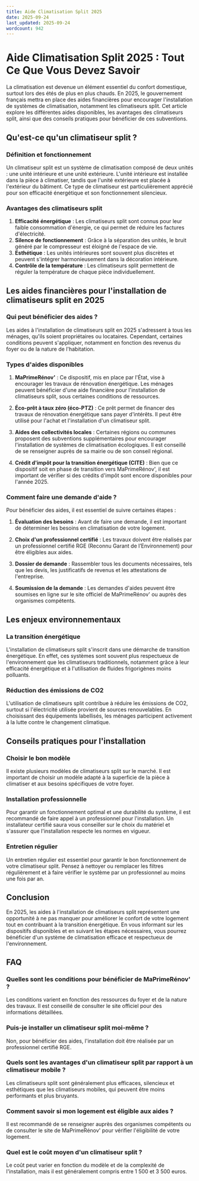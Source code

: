 ```yaml
---
title: Aide Climatisation Split 2025
date: 2025-09-24
last_updated: 2025-09-24
wordcount: 942
---
```


# Aide Climatisation Split 2025 : Tout Ce Que Vous Devez Savoir

La climatisation est devenue un élément essentiel du confort domestique, surtout lors des étés de plus en plus chauds. En 2025, le gouvernement français mettra en place des aides financières pour encourager l'installation de systèmes de climatisation, notamment les climatiseurs split. Cet article explore les différentes aides disponibles, les avantages des climatiseurs split, ainsi que des conseils pratiques pour bénéficier de ces subventions.

## Qu'est-ce qu'un climatiseur split ?

### Définition et fonctionnement

Un climatiseur split est un système de climatisation composé de deux unités : une unité intérieure et une unité extérieure. L'unité intérieure est installée dans la pièce à climatiser, tandis que l'unité extérieure est placée à l'extérieur du bâtiment. Ce type de climatiseur est particulièrement apprécié pour son efficacité énergétique et son fonctionnement silencieux.

### Avantages des climatiseurs split

1. **Efficacité énergétique** : Les climatiseurs split sont connus pour leur faible consommation d'énergie, ce qui permet de réduire les factures d'électricité.
2. **Silence de fonctionnement** : Grâce à la séparation des unités, le bruit généré par le compresseur est éloigné de l'espace de vie.
3. **Esthétique** : Les unités intérieures sont souvent plus discrètes et peuvent s'intégrer harmonieusement dans la décoration intérieure.
4. **Contrôle de la température** : Les climatiseurs split permettent de réguler la température de chaque pièce individuellement.

## Les aides financières pour l'installation de climatiseurs split en 2025

### Qui peut bénéficier des aides ?

Les aides à l'installation de climatiseurs split en 2025 s'adressent à tous les ménages, qu'ils soient propriétaires ou locataires. Cependant, certaines conditions peuvent s'appliquer, notamment en fonction des revenus du foyer ou de la nature de l'habitation.

### Types d'aides disponibles

1. **MaPrimeRénov'** : Ce dispositif, mis en place par l'État, vise à encourager les travaux de rénovation énergétique. Les ménages peuvent bénéficier d'une aide financière pour l'installation de climatiseurs split, sous certaines conditions de ressources.
   
2. **Éco-prêt à taux zéro (éco-PTZ)** : Ce prêt permet de financer des travaux de rénovation énergétique sans payer d'intérêts. Il peut être utilisé pour l'achat et l'installation d'un climatiseur split.

3. **Aides des collectivités locales** : Certaines régions ou communes proposent des subventions supplémentaires pour encourager l'installation de systèmes de climatisation écologiques. Il est conseillé de se renseigner auprès de sa mairie ou de son conseil régional.

4. **Crédit d'impôt pour la transition énergétique (CITE)** : Bien que ce dispositif soit en phase de transition vers MaPrimeRénov', il est important de vérifier si des crédits d'impôt sont encore disponibles pour l'année 2025.

### Comment faire une demande d'aide ?

Pour bénéficier des aides, il est essentiel de suivre certaines étapes :

1. **Évaluation des besoins** : Avant de faire une demande, il est important de déterminer les besoins en climatisation de votre logement.
   
2. **Choix d'un professionnel certifié** : Les travaux doivent être réalisés par un professionnel certifié RGE (Reconnu Garant de l’Environnement) pour être éligibles aux aides.

3. **Dossier de demande** : Rassembler tous les documents nécessaires, tels que les devis, les justificatifs de revenus et les attestations de l'entreprise.

4. **Soumission de la demande** : Les demandes d'aides peuvent être soumises en ligne sur le site officiel de MaPrimeRénov' ou auprès des organismes compétents.

## Les enjeux environnementaux

### La transition énergétique

L'installation de climatiseurs split s'inscrit dans une démarche de transition énergétique. En effet, ces systèmes sont souvent plus respectueux de l'environnement que les climatiseurs traditionnels, notamment grâce à leur efficacité énergétique et à l'utilisation de fluides frigorigènes moins polluants.

### Réduction des émissions de CO2

L'utilisation de climatiseurs split contribue à réduire les émissions de CO2, surtout si l'électricité utilisée provient de sources renouvelables. En choisissant des équipements labellisés, les ménages participent activement à la lutte contre le changement climatique.

## Conseils pratiques pour l'installation

### Choisir le bon modèle

Il existe plusieurs modèles de climatiseurs split sur le marché. Il est important de choisir un modèle adapté à la superficie de la pièce à climatiser et aux besoins spécifiques de votre foyer.

### Installation professionnelle

Pour garantir un fonctionnement optimal et une durabilité du système, il est recommandé de faire appel à un professionnel pour l'installation. Un installateur certifié saura vous conseiller sur le choix du matériel et s'assurer que l'installation respecte les normes en vigueur.

### Entretien régulier

Un entretien régulier est essentiel pour garantir le bon fonctionnement de votre climatiseur split. Pensez à nettoyer ou remplacer les filtres régulièrement et à faire vérifier le système par un professionnel au moins une fois par an.

## Conclusion

En 2025, les aides à l'installation de climatiseurs split représentent une opportunité à ne pas manquer pour améliorer le confort de votre logement tout en contribuant à la transition énergétique. En vous informant sur les dispositifs disponibles et en suivant les étapes nécessaires, vous pourrez bénéficier d'un système de climatisation efficace et respectueux de l'environnement.

## FAQ

### Quelles sont les conditions pour bénéficier de MaPrimeRénov' ?

Les conditions varient en fonction des ressources du foyer et de la nature des travaux. Il est conseillé de consulter le site officiel pour des informations détaillées.

### Puis-je installer un climatiseur split moi-même ?

Non, pour bénéficier des aides, l'installation doit être réalisée par un professionnel certifié RGE.

### Quels sont les avantages d'un climatiseur split par rapport à un climatiseur mobile ?

Les climatiseurs split sont généralement plus efficaces, silencieux et esthétiques que les climatiseurs mobiles, qui peuvent être moins performants et plus bruyants.

### Comment savoir si mon logement est éligible aux aides ?

Il est recommandé de se renseigner auprès des organismes compétents ou de consulter le site de MaPrimeRénov' pour vérifier l'éligibilité de votre logement.

### Quel est le coût moyen d'un climatiseur split ?

Le coût peut varier en fonction du modèle et de la complexité de l'installation, mais il est généralement compris entre 1 500 et 3 500 euros.